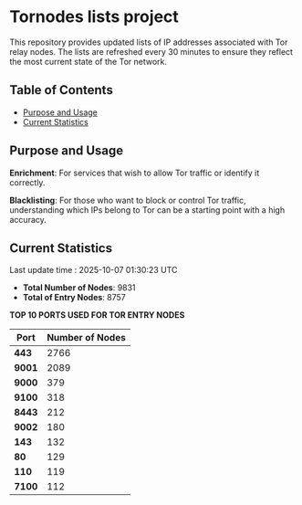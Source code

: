 # Tornodes lists project

This repository provides updated lists of IP addresses associated with Tor relay nodes. The lists are refreshed every 30 minutes to ensure they reflect the most current state of the Tor network.

## Table of Contents

- [Purpose and Usage](#purpose-and-usage)
- [Current Statistics](#current-statistics)


## Purpose and Usage

**Enrichment**: For services that wish to allow Tor traffic or identify it correctly.

**Blacklisting**: For those who want to block or control Tor traffic, understanding which IPs belong to Tor can be a starting point with a high accuracy.

## Current Statistics

Last update time : 2025-10-07 01:30:23 UTC

- **Total Number of Nodes**: 9831
- **Total of Entry Nodes**: 8757

**TOP 10 PORTS USED FOR TOR ENTRY NODES**

| **Port** | **Number of Nodes** |
|------|-----------------|
| **443**   | 2766  |
| **9001**   | 2089  |
| **9000**   | 379  |
| **9100**   | 318  |
| **8443**   | 212  |
| **9002**   | 180  |
| **143**   | 132  |
| **80**   | 129  |
| **110**   | 119  |
| **7100**   | 112  |

